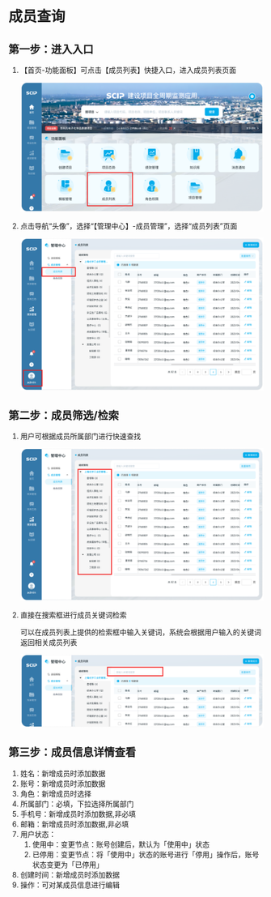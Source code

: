 # 成员查询

## 第一步：进入入口

1. 【首页-功能面板】可点击【成员列表】快捷入口，进入成员列表页面

   ![](./icon/1.png)

2. 点击导航“头像”，选择“【管理中心】-成员管理”，选择“成员列表”页面

   ![](./icon/2.png)

## 第二步：成员筛选/检索

1. 用户可根据成员所属部门进行快速查找

   ![](./icon/3.png)

2. 直接在搜索框进行成员关键词检索

   可以在成员列表上提供的检索框中输入关键词，系统会根据用户输入的关键词返回相关成员列表

   ![](./icon/4.png)

## 第三步：成员信息详情查看

1. 姓名：新增成员时添加数据
2. 账号：新增成员时添加数据
3. 角色：新增成员时选择
4. 所属部门：必填，下拉选择所属部门
5. 手机号：新增成员时添加数据,非必填
6. 邮箱：新增成员时添加数据,非必填
7. 用户状态：
   1. 使用中：变更节点：账号创建后，默认为「使用中」状态
   2. 已停用：变更节点：将「使用中」状态的账号进行「停用」操作后，账号状态变更为「已停用」
8. 创建时间：新增成员时添加数据
9. 操作：可对某成员信息进行编辑


